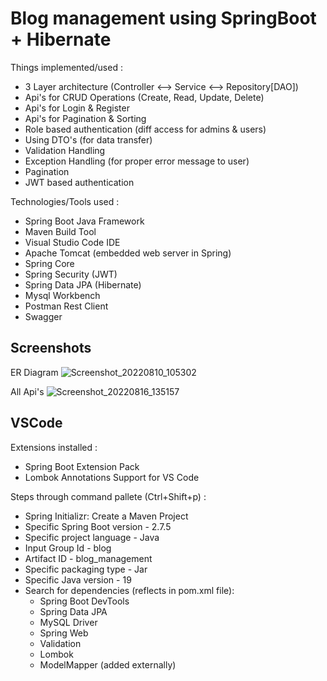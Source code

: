 # Blog management using SpringBoot + Hibernate

Things implemented/used :
- 3 Layer architecture (Controller <--> Service <--> Repository[DAO])
- Api's for CRUD Operations (Create, Read, Update, Delete)
- Api's for Login & Register
- Api's for Pagination & Sorting
- Role based authentication (diff access for admins & users)
- Using DTO's (for data transfer)
- Validation Handling
- Exception Handling (for proper error message to user)
- Pagination
- JWT based authentication

Technologies/Tools used :
- Spring Boot Java Framework
- Maven Build Tool
- Visual Studio Code IDE
- Apache Tomcat (embedded web server in Spring)
- Spring Core
- Spring Security (JWT)
- Spring Data JPA (Hibernate)
- Mysql Workbench
- Postman Rest Client
- Swagger

## Screenshots

ER Diagram
![Screenshot_20220810_105302](https://user-images.githubusercontent.com/67866166/183822311-24d3845f-67f1-4c37-ac6c-fdfc7cb61948.png)

All Api's
![Screenshot_20220816_135157](https://user-images.githubusercontent.com/67866166/184833211-54362609-99b1-45a9-b685-ab3a4d9df9a6.png)

## VSCode
Extensions installed :
- Spring Boot Extension Pack
- Lombok Annotations Support for VS Code

Steps through command pallete (Ctrl+Shift+p) :
- Spring Initializr: Create a Maven Project
- Specific Spring Boot version - 2.7.5
- Specific project  language - Java
- Input Group Id - blog
- Artifact ID - blog_management
- Specific packaging type - Jar
- Specific Java version - 19
- Search for dependencies (reflects in pom.xml file):
  - Spring Boot DevTools
  - Spring Data JPA
  - MySQL Driver
  - Spring Web
  - Validation
  - Lombok
  - ModelMapper (added externally)
